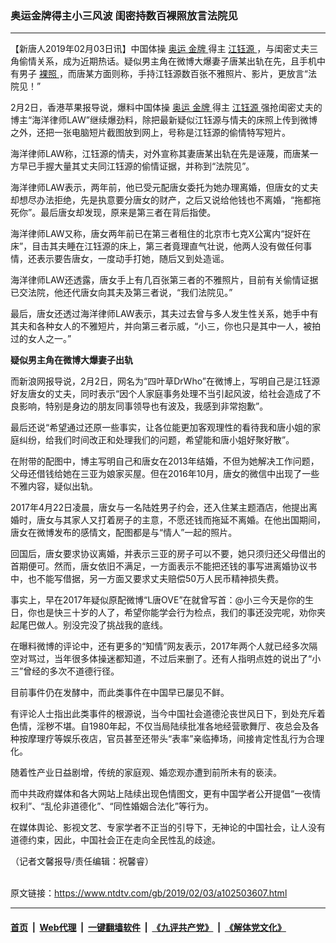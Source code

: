 ### 奥运金牌得主小三风波 闺密持数百裸照放言法院见
------------------------

<div class="post_content">
 <p>
  【新唐人2019年02月03日讯】中国体操
  <a href="https://www.ntdtv.com/gb/奥运.htm">
   奥运
  </a>
  <a href="https://www.ntdtv.com/gb/金牌.htm">
   金牌
  </a>
  得主
  <a href="https://www.ntdtv.com/gb/江钰源.htm">
   江钰源
  </a>
  ，与闺密丈夫三角偷情关系，成为近期热话。疑似男主角在微博大爆妻子唐某出轨在先，且手机中有男子
  <a href="https://www.ntdtv.com/gb/裸照.htm">
   裸照
  </a>
  ，而唐某方面则称，手持江钰源数百张不雅照片、影片，更放言“法院见！”
 </p>
 <p>
  2月2日，香港苹果报导说，爆料中国体操
  <a href="https://www.ntdtv.com/gb/奥运.htm">
   奥运
  </a>
  <a href="https://www.ntdtv.com/gb/金牌.htm">
   金牌
  </a>
  得主
  <a href="https://www.ntdtv.com/gb/江钰源.htm">
   江钰源
  </a>
  强抢闺密丈夫的博主“海洋律师LAW”继续爆劲料，除把最新疑似江钰源与情夫的床照上传到微博之外，还把一张电脑短片截图放到网上，号称是江钰源的偷情特写短片。
 </p>
 <p>
  海洋律师LAW称，江钰源的情夫，对外宣称其妻唐某出轨在先是诬蔑，而唐某一方早已手握大量其丈夫同江钰源的偷情证据，并称到“法院见”。
 </p>
 <p>
  海洋律师LAW表示，两年前，他已受元配唐女委托为她办理离婚，但唐女的丈夫却想尽办法拒绝，先是执意要分唐女的财产，之后又说给他钱也不离婚，“拖都拖死你”。最后唐女却发现，原来是第三者在背后指使。
 </p>
 <p>
  海洋律师LAW又称，唐女两年前已在第三者租住的北京市七克X公寓内“捉奸在床”，目击其夫睡在江钰源的床上，第三者竟理直气壮说，他两人没有做任何事情，还表示要告唐女，一度动手打她，随后又到处造谣。
 </p>
 <p>
  海洋律师LAW还透露，唐女手上有几百张第三者的不雅照片，目前有关偷情证据已交法院，他还代唐女向其夫及第三者说，“我们法院见。”
 </p>
 <p>
  最后，唐女还透过海洋律师LAW表示，其夫过去曾与多人发生性关系，她手中有其夫和各种女人的不雅短片，并向第三者示威，“小三，你也只是其中一人，被拍过的女人之一。”
 </p>
 <p>
  <strong>
   疑似男主角在微博大爆妻子出轨
  </strong>
 </p>
 <p>
  而新浪网报导说，2月2日，网名为“四叶草DrWho”在微博上，写明自己是江钰源好友唐女的丈夫，同时表示“因个人家庭事务处理不当引起风波，给社会造成了不良影响，特别是身边的朋友同事领导也有波及，我感到非常抱歉”。
 </p>
 <p>
  最后还说“希望通过还原一些事实，让各位能更加客观理性的看待我和唐小姐的家庭纠纷，给我们时间改正和处理我们的问题，希望能和唐小姐好聚好散”。
 </p>
 <p>
  在附带的配图中，博主写明自己和唐女在2013年结婚，不但为她解决工作问题，父母还借钱给她在三亚为娘家买屋。但在2016年10月，唐女的微信中出现了一些不雅内容，疑似出轨。
 </p>
 <p>
  2017年4月22日凌晨，唐女与一名陆姓男子约会，还入住某主题酒店，他提出离婚时，唐女与其家人又打着房子的主意，不愿还钱而拖延不离婚。在他出国期间，唐女在微博发布的感情文，配图都是与“情人”一起的照片。
 </p>
 <p>
  回国后，唐女要求协议离婚，并表示三亚的房子可以不要，她只须归还父母借出的首期便可。然而，唐女依旧不满足，一方面表示不能把还钱的事写进离婚协议书中，也不能写借据，另一方面又要求丈夫赔偿50万人民币精神损失费。
 </p>
 <p>
  事实上，早在2017年疑似原配微博“L唐OVE”在就曾写首：@小三今天是你的生日，你也是快三十岁的人了，希望你能学会行为检点，我们的事还没完呢，劝你夹起尾巴做人。别没完没了挑战我的底线。
 </p>
 <p>
  在曝料微博的评论中，还有更多的“知情”网友表示，2017年两个人就已经多次隔空对骂过，当年很多体操迷都知道，不过后来删了。还有人指明点姓的说出了“小三”曾经的多次不道德行径。
 </p>
 <p>
  目前事件仍在发酵中，而此类事件在中国早已屡见不鲜。
 </p>
 <p>
  有评论人士指出此类事件的根源说，当今中国社会道德沦丧世风日下，到处充斥着色情，淫秽不堪。自1980年起，不仅当局陆续批准各地经营歌舞厅、夜总会及各种按摩理疗等娱乐夜店，官员甚至还带头“表率”亲临捧场，间接肯定性乱行为合理化。
 </p>
 <p>
  随着性产业日益剧增，传统的家庭观、婚恋观亦遭到前所未有的亵渎。
 </p>
 <p>
  而中共政府媒体和各大网站上陆续出现色情图文，更有中国学者公开提倡“一夜情权利”、“乱伦非道德化”、“同性婚姻合法化”等行为。
 </p>
 <p>
  在媒体舆论、影视文艺、专家学者不正当的引导下，无神论的中国社会，让人没有道德约束，因此，中国社会正在走向全民性乱的歧途。
 </p>
 <p>
  （记者文馨报导/责任编辑：祝馨睿）
 </p>
 <div class="single_ad">
 </div>
</div>

<br/>原文链接：https://www.ntdtv.com/gb/2019/02/03/a102503607.html


------------------------
#### [首页](https://github.com/gfw-breaker/banned-news/blob/master/README.md) &nbsp;|&nbsp; [Web代理](https://github.com/labour-camp/helloworld) &nbsp;|&nbsp; [一键翻墙软件](https://github.com/gfw-breaker/nogfw/blob/master/README.md) &nbsp;|&nbsp; [《九评共产党》](https://github.com/gfw-breaker/9ping.md/blob/master/README.md#九评之一评共产党是什么) &nbsp;|&nbsp; [《解体党文化》](https://github.com/gfw-breaker/jtdwh.md/blob/master/README.md#绪论)

